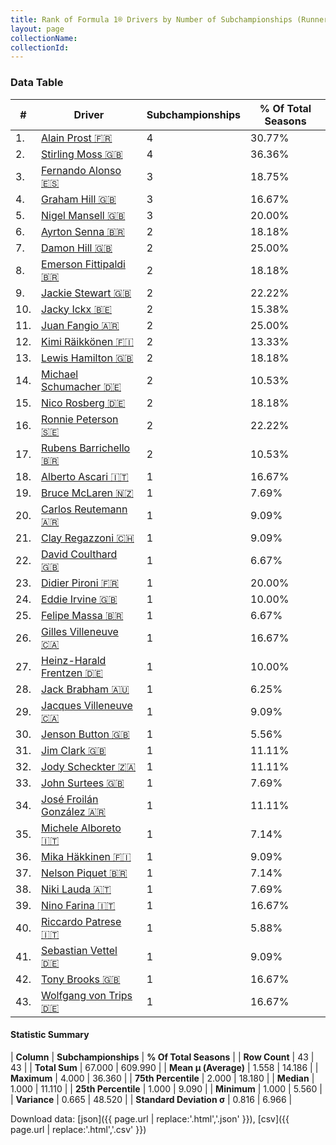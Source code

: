 ```yaml
---
title: Rank of Formula 1® Drivers by Number of Subchampionships (Runner-Up)
layout: page
collectionName: 
collectionId: 
---
```




<canvas id="chart" width="400" height="180"></canvas>
<script>
var data = {
  "labels" : [
    "Alain Prost",
    "Stirling Moss",
    "Fernando Alonso",
    "Graham Hill",
    "Nigel Mansell",
    "Ayrton Senna",
    "Damon Hill",
    "Emerson Fittipaldi",
    "Jackie Stewart",
    "Jacky Ickx",
    "Juan Fangio",
    "Kimi Räikkönen",
    "Lewis Hamilton",
    "Michael Schumacher",
    "Nico Rosberg",
    "Ronnie Peterson",
    "Rubens Barrichello",
    "Alberto Ascari",
    "Bruce McLaren",
    "Carlos Reutemann",
    "Clay Regazzoni",
    "David Coulthard",
    "Didier Pironi",
    "Eddie Irvine",
    "Felipe Massa",
    "Gilles Villeneuve",
    "Heinz-Harald Frentzen",
    "Jack Brabham",
    "Jacques Villeneuve",
    "Jenson Button",
    "Jim Clark",
    "Jody Scheckter",
    "John Surtees",
    "José Froilán González",
    "Michele Alboreto",
    "Mika Häkkinen",
    "Nelson Piquet",
    "Niki Lauda",
    "Nino Farina",
    "Riccardo Patrese",
    "Sebastian Vettel",
    "Tony Brooks",
    "Wolfgang von Trips"
  ],
  "datasets" : [
    {
      "label" : "Subchampionships",
      "data" : [
        4,
        4,
        3,
        3,
        3,
        2,
        2,
        2,
        2,
        2,
        2,
        2,
        2,
        2,
        2,
        2,
        2,
        1,
        1,
        1,
        1,
        1,
        1,
        1,
        1,
        1,
        1,
        1,
        1,
        1,
        1,
        1,
        1,
        1,
        1,
        1,
        1,
        1,
        1,
        1,
        1,
        1,
        1
      ],
      "borderColor" : [
        "#1D181E",
        "#1D181E",
        "#1D181E",
        "#1D181E",
        "#1D181E",
        "#1D181E",
        "#1D181E",
        "#1D181E",
        "#1D181E",
        "#1D181E",
        "#1D181E",
        "#1D181E",
        "#1D181E",
        "#1D181E",
        "#1D181E",
        "#1D181E",
        "#1D181E",
        "#1D181E",
        "#1D181E",
        "#1D181E",
        "#1D181E",
        "#1D181E",
        "#1D181E",
        "#1D181E",
        "#1D181E",
        "#1D181E",
        "#1D181E",
        "#1D181E",
        "#1D181E",
        "#1D181E",
        "#1D181E",
        "#1D181E",
        "#1D181E",
        "#1D181E",
        "#1D181E",
        "#1D181E",
        "#1D181E",
        "#1D181E",
        "#1D181E",
        "#1D181E",
        "#1D181E",
        "#1D181E",
        "#1D181E"
      ],
      "borderWidth" : 1,
      "backgroundColor" : [
        "#9C8E8D",
        "#9C8E8D",
        "#9C8E8D",
        "#9C8E8D",
        "#9C8E8D",
        "#9C8E8D",
        "#9C8E8D",
        "#9C8E8D",
        "#9C8E8D",
        "#9C8E8D",
        "#9C8E8D",
        "#9C8E8D",
        "#9C8E8D",
        "#9C8E8D",
        "#9C8E8D",
        "#9C8E8D",
        "#9C8E8D",
        "#9C8E8D",
        "#9C8E8D",
        "#9C8E8D",
        "#9C8E8D",
        "#9C8E8D",
        "#9C8E8D",
        "#9C8E8D",
        "#9C8E8D",
        "#9C8E8D",
        "#9C8E8D",
        "#9C8E8D",
        "#9C8E8D",
        "#9C8E8D",
        "#9C8E8D",
        "#9C8E8D",
        "#9C8E8D",
        "#9C8E8D",
        "#9C8E8D",
        "#9C8E8D",
        "#9C8E8D",
        "#9C8E8D",
        "#9C8E8D",
        "#9C8E8D",
        "#9C8E8D",
        "#9C8E8D",
        "#9C8E8D"
      ]
    }
  ]
};
var options = {
  legend: {
    display: false
  },
  scales: {
    xAxes: [{
      ticks: {
        beginAtZero: true,
        maxRotation: 180,
        display: window.innerWidth > 800
      }
    }],
    yAxes: [{
      ticks: {
        beginAtZero: true
      }
    }]
  },
  onResize: function(chart, size) {
    chart.options.scales.xAxes[0].ticks.display = size.width > 800;
  }
};
var chart = new Chart("chart", {
    data: data,
    type: 'bar',
    options: options
});
</script>



### Data Table

| # | Driver | Subchampionships | % Of Total Seasons |
|--|--|--|--|
| 1. | [Alain Prost 🇫🇷](/f1/drivers/prost) | 4 | 30.77% |
| 2. | [Stirling Moss 🇬🇧](/f1/drivers/moss) | 4 | 36.36% |
| 3. | [Fernando Alonso 🇪🇸](/f1/drivers/alonso) | 3 | 18.75% |
| 4. | [Graham Hill 🇬🇧](/f1/drivers/hill) | 3 | 16.67% |
| 5. | [Nigel Mansell 🇬🇧](/f1/drivers/mansell) | 3 | 20.00% |
| 6. | [Ayrton Senna 🇧🇷](/f1/drivers/senna) | 2 | 18.18% |
| 7. | [Damon Hill 🇬🇧](/f1/drivers/damon_hill) | 2 | 25.00% |
| 8. | [Emerson Fittipaldi 🇧🇷](/f1/drivers/emerson_fittipaldi) | 2 | 18.18% |
| 9. | [Jackie Stewart 🇬🇧](/f1/drivers/stewart) | 2 | 22.22% |
| 10. | [Jacky Ickx 🇧🇪](/f1/drivers/ickx) | 2 | 15.38% |
| 11. | [Juan Fangio 🇦🇷](/f1/drivers/fangio) | 2 | 25.00% |
| 12. | [Kimi Räikkönen 🇫🇮](/f1/drivers/raikkonen) | 2 | 13.33% |
| 13. | [Lewis Hamilton 🇬🇧](/f1/drivers/hamilton) | 2 | 18.18% |
| 14. | [Michael Schumacher 🇩🇪](/f1/drivers/michael_schumacher) | 2 | 10.53% |
| 15. | [Nico Rosberg 🇩🇪](/f1/drivers/rosberg) | 2 | 18.18% |
| 16. | [Ronnie Peterson 🇸🇪](/f1/drivers/peterson) | 2 | 22.22% |
| 17. | [Rubens Barrichello 🇧🇷](/f1/drivers/barrichello) | 2 | 10.53% |
| 18. | [Alberto Ascari 🇮🇹](/f1/drivers/ascari) | 1 | 16.67% |
| 19. | [Bruce McLaren 🇳🇿](/f1/drivers/mclaren) | 1 | 7.69% |
| 20. | [Carlos Reutemann 🇦🇷](/f1/drivers/reutemann) | 1 | 9.09% |
| 21. | [Clay Regazzoni 🇨🇭](/f1/drivers/regazzoni) | 1 | 9.09% |
| 22. | [David Coulthard 🇬🇧](/f1/drivers/coulthard) | 1 | 6.67% |
| 23. | [Didier Pironi 🇫🇷](/f1/drivers/pironi) | 1 | 20.00% |
| 24. | [Eddie Irvine 🇬🇧](/f1/drivers/irvine) | 1 | 10.00% |
| 25. | [Felipe Massa 🇧🇷](/f1/drivers/massa) | 1 | 6.67% |
| 26. | [Gilles Villeneuve 🇨🇦](/f1/drivers/gilles_villeneuve) | 1 | 16.67% |
| 27. | [Heinz-Harald Frentzen 🇩🇪](/f1/drivers/frentzen) | 1 | 10.00% |
| 28. | [Jack Brabham 🇦🇺](/f1/drivers/jack_brabham) | 1 | 6.25% |
| 29. | [Jacques Villeneuve 🇨🇦](/f1/drivers/villeneuve) | 1 | 9.09% |
| 30. | [Jenson Button 🇬🇧](/f1/drivers/button) | 1 | 5.56% |
| 31. | [Jim Clark 🇬🇧](/f1/drivers/clark) | 1 | 11.11% |
| 32. | [Jody Scheckter 🇿🇦](/f1/drivers/scheckter) | 1 | 11.11% |
| 33. | [John Surtees 🇬🇧](/f1/drivers/surtees) | 1 | 7.69% |
| 34. | [José Froilán González 🇦🇷](/f1/drivers/gonzalez) | 1 | 11.11% |
| 35. | [Michele Alboreto 🇮🇹](/f1/drivers/alboreto) | 1 | 7.14% |
| 36. | [Mika Häkkinen 🇫🇮](/f1/drivers/hakkinen) | 1 | 9.09% |
| 37. | [Nelson Piquet 🇧🇷](/f1/drivers/piquet) | 1 | 7.14% |
| 38. | [Niki Lauda 🇦🇹](/f1/drivers/lauda) | 1 | 7.69% |
| 39. | [Nino Farina 🇮🇹](/f1/drivers/farina) | 1 | 16.67% |
| 40. | [Riccardo Patrese 🇮🇹](/f1/drivers/patrese) | 1 | 5.88% |
| 41. | [Sebastian Vettel 🇩🇪](/f1/drivers/vettel) | 1 | 9.09% |
| 42. | [Tony Brooks 🇬🇧](/f1/drivers/brooks) | 1 | 16.67% |
| 43. | [Wolfgang von Trips 🇩🇪](/f1/drivers/trips) | 1 | 16.67% |

#### Statistic Summary

| **Column** | **Subchampionships** | **% Of Total Seasons** |
| **Row Count** | 43 | 43 |
| **Total Sum** | 67.000 | 609.990 |
| **Mean μ (Average)** | 1.558 | 14.186 |
| **Maximum** | 4.000 | 36.360 |
| **75th Percentile** | 2.000 | 18.180 |
| **Median** | 1.000 | 11.110 |
| **25th Percentile** | 1.000 | 9.090 |
| **Minimum** | 1.000 | 5.560 |
| **Variance** | 0.665 | 48.520 |
| **Standard Deviation σ** | 0.816 | 6.966 |

Download data: [json]({{ page.url | replace:'.html','.json' }}), [csv]({{ page.url | replace:'.html','.csv' }})
